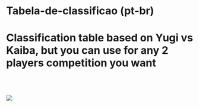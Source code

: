 # Tabela-de-classificao (pt-br)
<h1>Classification table based on Yugi vs Kaiba, but you can use for any 2 players competition you want</h1>
<br><br><br>
<a href="https://nekroz-tech.github.io/Tabela-de-classifica-o/">
<img src="https://github.com/Nekroz-Tech/Tabela-de-classifica-o/blob/main/Opera%20Instant%C3%A2neo_2021-10-04_182309_nekroz-tech.github.io.png?raw=true">
  </a>
